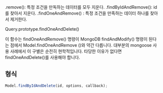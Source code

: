 
.remove(): 특정 조건을 만독하는 데이터를 모두 지운다.
.findByIdAndRemove(): id를 찾아서 지운다.
.findOneAndRemove() : 특정 조건을 만족하는 데이터 하나를 찾아서 제거한다.

 
 Query.prototype.findOneAndDelete()

 
 이 함수는 findOneAndRemove() 명령이 MongoDB findAndModify() 명령이 된다는 점에서 Model.findOneAndRemove ()와 약간 다릅니다. 대부분의 mongoose 사용 사례에서 이 구별은 순전히 현학적입니다. 타당한 이유가 없다면 findOneAndDelete()를 사용해야 합니다.

## 형식
 
```js
Model.findByIdAndDelete(id, options, callback);
```

